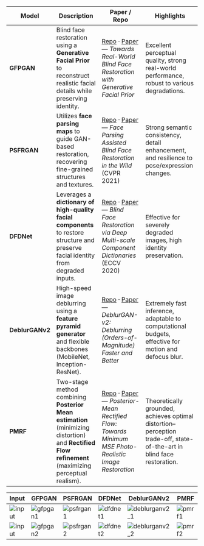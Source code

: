 | Model           | Description                                                                                                                                         | Paper / Repo                                                                                                                                                                   | Highlights                                                                                                            |
| --------------- | --------------------------------------------------------------------------------------------------------------------------------------------------- | ------------------------------------------------------------------------------------------------------------------------------------------------------------------------------ | --------------------------------------------------------------------------------------------------------------------- |
| **GFPGAN**      | Blind face restoration using a **Generative Facial Prior** to reconstruct realistic facial details while preserving identity.                       | [Repo](https://github.com/TencentARC/GFPGAN) · [Paper](https://arxiv.org/abs/2101.04061) — *Towards Real-World Blind Face Restoration with Generative Facial Prior*            | Excellent perceptual quality, strong real-world performance, robust to various degradations.                          |
| **PSFRGAN**     | Utilizes **face parsing maps** to guide GAN-based restoration, recovering fine-grained structures and textures.                                     | [Repo](https://github.com/chaofengc/PSFRGAN) · [Paper](https://arxiv.org/pdf/2009.08709) — *Face Parsing Assisted Blind Face Restoration in the Wild* (CVPR 2021)              | Strong semantic consistency, detail enhancement, and resilience to pose/expression changes.                           |
| **DFDNet**      | Leverages a **dictionary of high-quality facial components** to restore structure and preserve facial identity from degraded inputs.                | [Repo](https://github.com/csxmli2016/DFDNet) · [Paper](https://arxiv.org/pdf/2009.08709) — *Blind Face Restoration via Deep Multi-scale Component Dictionaries* (ECCV 2020)    | Effective for severely degraded images, high identity preservation.                                                   |
| **DeblurGANv2** | High-speed image deblurring using a **feature pyramid generator** and flexible backbones (MobileNet, Inception-ResNet).                             | [Repo](https://github.com/VITA-Group/DeblurGANv2) · [Paper](https://arxiv.org/abs/1908.03826) — *DeblurGAN-v2: Deblurring (Orders-of-Magnitude) Faster and Better*             | Extremely fast inference, adaptable to computational budgets, effective for motion and defocus blur.                  |
| **PMRF**        | Two-stage method combining **Posterior Mean estimation** (minimizing distortion) and **Rectified Flow refinement** (maximizing perceptual realism). | [Repo](https://github.com/ohayonguy/PMRF) · [Paper](https://arxiv.org/abs/2410.00418) — *Posterior-Mean Rectified Flow: Towards Minimum MSE Photo-Realistic Image Restoration* | Theoretically grounded, achieves optimal distortion–perception trade-off, state-of-the-art in blind face restoration. |








| Input                       | GFPGAN                         | PSFRGAN                          | DFDNet                         | DeblurGANv2                                 | PMRF                       |
| --------------------------- | ------------------------------ | -------------------------------- | ------------------------------ | ------------------------------------------- | -------------------------- |
| ![input]() | ![gfpgan1](images/gfpgan1.jpg) | ![psfrgan1](images/psfrgan1.jpg) | ![dfdnet1](images/dfdnet1.jpg) | ![deblurganv2\_1](images/deblurganv2_1.jpg) | ![pmrf1](images/pmrf1.jpg) |
| ![input](images/input2.jpg) | ![gfpgan2](images/gfpgan2.jpg) | ![psfrgan2](images/psfrgan2.jpg) | ![dfdnet2](images/dfdnet2.jpg) | ![deblurganv2\_2](images/deblurganv2_2.jpg) | ![pmrf2](images/pmrf2.jpg) |
